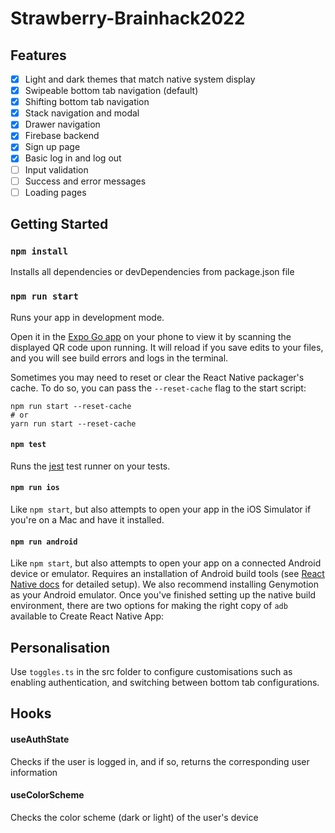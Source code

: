 # Strawberry-Brainhack2022

## Features
- [x] Light and dark themes that match native system display
- [x] Swipeable bottom tab navigation (default)
- [x] Shifting bottom tab navigation
- [x] Stack navigation and modal
- [x] Drawer navigation
- [x] Firebase backend
- [x] Sign up page
- [x] Basic log in and log out
- [ ] Input validation
- [ ] Success and error messages
- [ ] Loading pages

## Getting Started

### `npm install`

Installs all dependencies or devDependencies from package.json file

### `npm run start`

Runs your app in development mode.

Open it in the [Expo Go app](https://expo.io) on your phone to view it by scanning the displayed QR code upon running. It will reload if you save edits to your files, and you will see build errors and logs in the terminal.

Sometimes you may need to reset or clear the React Native packager's cache. To do so, you can pass the `--reset-cache` flag to the start script:

```
npm run start --reset-cache
# or
yarn run start --reset-cache
```

#### `npm test`

Runs the [jest](https://github.com/facebook/jest) test runner on your tests.

#### `npm run ios`

Like `npm start`, but also attempts to open your app in the iOS Simulator if you're on a Mac and have it installed.

#### `npm run android`

Like `npm start`, but also attempts to open your app on a connected Android device or emulator. Requires an installation of Android build tools (see [React Native docs](https://facebook.github.io/react-native/docs/getting-started.html) for detailed setup). We also recommend installing Genymotion as your Android emulator. Once you've finished setting up the native build environment, there are two options for making the right copy of `adb` available to Create React Native App:

## Personalisation

Use `toggles.ts` in the src folder to configure customisations such as enabling authentication, and switching between bottom tab configurations.

## Hooks

#### useAuthState

Checks if the user is logged in, and if so, returns the corresponding user information

#### useColorScheme

Checks the color scheme (dark or light) of the user's device
